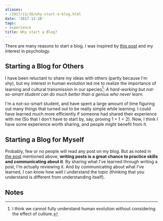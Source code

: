 ```yaml
---
aliases:
- /2017/11/26/why-start-a-blog.html
date: '2017-11-26'
tags:
- experience
title: Why start a Blog?
---
```



There are many reasons to start a blog. I was inspired by [this post](http://varianceexplained.org/r/start-blog/) and my interest in psychology.
 

## Starting a Blog for Others
I have been reluctant to share my ideas with others (partly because I'm shy), but my interest in human evolution led me to realize the importance of learning and cultural transmission in our species[^1]: *A hard-working but not-so-smart student can do much better than a genius who never learn.* 

I'm a not-so-smart student, and have spent a large amount of time figuring out many things that turned out to be really simple while learning. I could have learned much more efficiently if someone had shared their experience with me (So that I don't have to start by, say, proving $1+1=2$). Now, I think I have some experience worth sharing, and people might benefit from it.

## Starting a Blog for Myself

Probably, few or no people will read any post on my blog. But as noted in [the post](https://www.r-bloggers.com/advice-to-aspiring-data-scientists-start-a-blog/) mentioned above, **writing posts is a great chance to practice skills and communicating about it**. By sharing what I've learned through writing a post, I'm actually reviewing it. And by communicating about what I've learned, I can know how well I understand the topic (thinking that you understand is different from understanding itself).

## Notes
[^1]: I think we cannot fully understand human evolution without considering the effect of culture.
